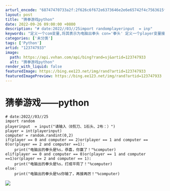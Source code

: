 ```yaml
---
arturl_encode: "68747470733a2f:2f626c6f672e6373646e2e6e65742f4c7563615f5f3030312f:61727469636c652f64657461696c732f313233373437393333"
layout: post
title: "猜拳游戏python"
date: 2022-09-26 09:00:00 +0800
description: "# date:2022//03//25import randomplayerinput  = inp"
keywords: "定义一个com变量,将其表示为电脑出拳头 con='拳头' 定义一个player变量接收键盘输"
categories: ['未分类']
tags: ['Python']
artid: "123747933"
image:
  path: https://api.vvhan.com/api/bing?rand=sj&artid=123747933
  alt: "猜拳游戏python"
render_with_liquid: false
featuredImage: https://bing.ee123.net/img/rand?artid=123747933
featuredImagePreview: https://bing.ee123.net/img/rand?artid=123747933
---
```


# 猜拳游戏——python

```
# date:2022//03//25
import random
playerinput  = input("请输入（0剪刀、1石头、2布：）")
player = int(playerinput)
computer = random.randint(0,2)
if(player == 0 and computer == 2)or(player == 1 and computer == 0)or(player == 2 and computer ==1):
    print("电脑出的拳头是%s，恭喜，你赢了！"%computer)
elif(player == 0 and computer == 0)or(player == 1 and computer ==1)or(player == 2 and computer == 1):
    print("电脑出的拳头是%s，打成平局了！"%computer)
else:
    print("电脑出的拳头是%s你输了，再接再厉！"%computer)
```

![](https://i-blog.csdnimg.cn/blog_migrate/bcb98a89f3d5afdb6f469ffdc4d2536f.png)